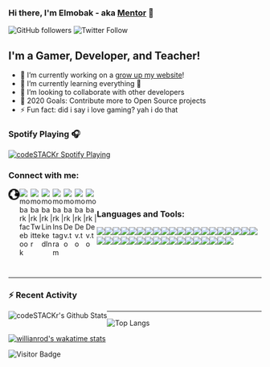 ### Hi there, I'm Elmobak - aka [Mentor][website] 👋

![GitHub followers](https://img.shields.io/github/followers/mentor33?style=social)  ![Twitter Follow](https://img.shields.io/twitter/follow/mobark_k9?style=social)

## I'm a Gamer, Developer, and Teacher!

- 🔭 I’m currently working on a [grow up my website][website]!
- 🌱 I’m currently learning everything 🤣
- 👯 I’m looking to collaborate with other developers
- 🥅 2020 Goals: Contribute more to Open Source projects
- ⚡ Fun fact: did i say i love gaming? yah i do that

### Spotify Playing 🎧
[<img src="https://now-playing-codestackr.vercel.app/api/spotify-playing" alt="codeSTACKr Spotify Playing" width="350" />](https://open.spotify.com/user/swyqyimdc12jajde4vpwd2x1b)

### Connect with me:

[<img align="left" alt="elmobark.com" width="22px" src="https://raw.githubusercontent.com/iconic/open-iconic/master/svg/globe.svg" />][website]
[<img align="left" alt="mobark | facebook" width="22px" src="https://cdn.jsdelivr.net/npm/simple-icons@3.8.0/icons/facebook.svg" />][facebook]
[<img align="left" alt="mobark | Twitter" width="22px" src="https://cdn.jsdelivr.net/npm/simple-icons@v3/icons/twitter.svg" />][twitter]
[<img align="left" alt="mobark | LinkedIn" width="22px" src="https://cdn.jsdelivr.net/npm/simple-icons@v3/icons/linkedin.svg" />][linkedin]
[<img align="left" alt="mobark | Instagram" width="22px" src="https://cdn.jsdelivr.net/npm/simple-icons@v3/icons/instagram.svg" />][instagram]
[<img align="left" alt="mobark | Dev.to" width="22px" src="https://cdn.jsdelivr.net/npm/simple-icons@3.8.0/icons/dev-dot-to.svg" />][dev.to]
[<img align="left" alt="mobark | Dev.to" width="22px" src="https://cdn.jsdelivr.net/npm/simple-icons@3.8.0/icons/telegram.svg" />][telegram]
[<img align="left" alt="mobark | Dev.to" width="22px" src="https://cdn.jsdelivr.net/npm/simple-icons@3.8.0/icons/whatsapp.svg" />][whatsapp]

<br />

### Languages and Tools:

<img src="https://img.shields.io/badge/kotlin-%230095D5.svg?&style=for-the-badge&logo=kotlin&logoColor=white"/><img src="https://img.shields.io/badge/c%23%20-%23239120.svg?&style=for-the-badge&logo=c-sharp&logoColor=white"/><img src="https://img.shields.io/badge/node.js%20-%2343853D.svg?&style=for-the-badge&logo=node.js&logoColor=white"/><img src="https://img.shields.io/badge/javascript%20-%23323330.svg?&style=for-the-badge&logo=javascript&logoColor=%23F7DF1E"/><img src="https://img.shields.io/badge/html5%20-%23E34F26.svg?&style=for-the-badge&logo=html5&logoColor=white"/><img src="https://img.shields.io/badge/css3%20-%231572B6.svg?&style=for-the-badge&logo=css3&logoColor=white"/><img src="https://img.shields.io/badge/ruby-%23CC342D.svg?&style=for-the-badge&logo=ruby&logoColor=white"/><img src="https://img.shields.io/badge/scala-%23DC322F.svg?&style=for-the-badge&logo=scala&logoColor=white"/><img src="https://img.shields.io/badge/markdown-%23000000.svg?&style=for-the-badge&logo=markdown&logoColor=white"/><img src="https://img.shields.io/badge/java-%23ED8B00.svg?&style=for-the-badge&logo=java&logoColor=white"/><img src="https://img.shields.io/badge/php-%23777BB4.svg?&style=for-the-badge&logo=php&logoColor=white"/><img src="https://img.shields.io/badge/swift-%23FA7343.svg?&style=for-the-badge&logo=swift&logoColor=white"/><img src="https://img.shields.io/badge/dart-%230175C2.svg?&style=for-the-badge&logo=dart&logoColor=white"/><img src="https://img.shields.io/badge/Flutter%20-%2302569B.svg?&style=for-the-badge&logo=Flutter&logoColor=white" /><img src="https://img.shields.io/badge/laravel%20-%23FF2D20.svg?&style=for-the-badge&logo=laravel&logoColor=white"/><img src="https://img.shields.io/badge/rails%20-%23CC0000.svg?&style=for-the-badge&logo=ruby-on-rails&logoColor=white"/><img src="https://img.shields.io/badge/vuejs%20-%2335495e.svg?&style=for-the-badge&logo=vue.js&logoColor=%234FC08D"/><img src="https://img.shields.io/badge/express.js%20-%23404d59.svg?&style=for-the-badge"/><img src="https://img.shields.io/badge/adobe%20-%23FF0000.svg?&style=for-the-badge&logo=adobe&logoColor=white"/><img src="https://img.shields.io/badge/bootstrap%20-%23563D7C.svg?&style=for-the-badge&logo=bootstrap&logoColor=white"/><img src="https://img.shields.io/badge/material%20ui%20-%230081CB.svg?&style=for-the-badge&logo=material-ui&logoColor=white"/><img src="https://img.shields.io/badge/jquery%20-%230769AD.svg?&style=for-the-badge&logo=jquery&logoColor=white"/><img src="https://img.shields.io/badge/vercel%20-%23000000.svg?&style=for-the-badge&logo=vercel&logoColor=white"/><img src="https://img.shields.io/badge/adobe%20xd%20-%23FF26BE.svg?&style=for-the-badge&logo=adobe%20xd&logoColor=white"/><img src="https://img.shields.io/badge/adobe%20illustrator%20-%23FF9A00.svg?&style=for-the-badge&logo=adobe%20illustrator&logoColor=white"/><img src="https://img.shields.io/badge/adobe%20photoshop%20-%2331A8FF.svg?&style=for-the-badge&logo=adobe%20photoshop&logoColor=white"/><img src="https://img.shields.io/badge/figma%20-%23F24E1E.svg?&style=for-the-badge&logo=figma&logoColor=white"/><img src="https://img.shields.io/badge/git%20-%23F05033.svg?&style=for-the-badge&logo=git&logoColor=white"/><img src="https://img.shields.io/badge/github%20-%23121011.svg?&style=for-the-badge&logo=github&logoColor=white"/><img src="https://img.shields.io/badge/mysql-%2300f.svg?&style=for-the-badge&logo=mysql&logoColor=white"/><img src ="https://img.shields.io/badge/postgres-%23316192.svg?&style=for-the-badge&logo=postgresql&logoColor=white"/><img src ="https://img.shields.io/badge/MongoDB-%234ea94b.svg?&style=for-the-badge&logo=mongodb&logoColor=white"/><img src ="https://img.shields.io/badge/sqlite-%2307405e.svg?&style=for-the-badge&logo=sqlite&logoColor=white"/><img src="https://img.shields.io/badge/unity%20-%23000000.svg?&style=for-the-badge&logo=unity&logoColor=white"/><img src="https://img.shields.io/badge/apache%20-%23D42029.svg?&style=for-the-badge&logo=apache&logoColor=white"/><img src="https://img.shields.io/badge/firebase%20-%23039BE5.svg?&style=for-the-badge&logo=firebase"/><img src="https://img.shields.io/badge/heroku%20-%23430098.svg?&style=for-the-badge&logo=heroku&logoColor=white"/>

<br />
<br />

---






### :zap: Recent Activity 
<!--START_SECTION:activity-->

<!--END_SECTION:activity-->


 <img align="left" alt="codeSTACKr's Github Stats" src="https://github-readme-stats.codestackr.vercel.app/api?username=mentor33&show_icons=true&hide_border=true" />

 ---

![Top Langs](https://github-readme-stats.vercel.app/api/top-langs/?username=mentor33&hide=TeX&layout=compact)

[![willianrod's wakatime stats](https://github-readme-stats.vercel.app/api/wakatime?username=mentor33)](https://github.com/anuraghazra/github-readme-stats)

![Visitor Badge](https://visitor-badge.laobi.icu/badge?page_id=mentor33)


[website]: https://elmobark.com
[twitter]: https://twitter.com/mobark_k9
[facebook]: https://facebook.com/mobark.k9
[instagram]: https://instagram.com/mobark.k9
[linkedin]: https://www.linkedin.com/in/mobark9
[dev.to]:https://dev.to/mentor33
[telegram]: https://t.me/elmobark
[whatsapp]: https://wa.me/249929299409
